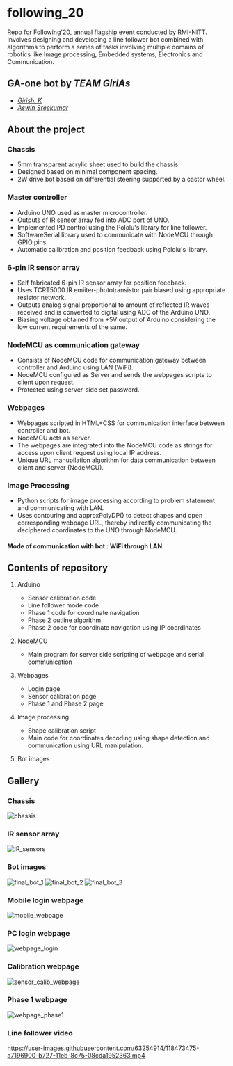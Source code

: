 # following_20
Repo for Following'20, annual flagship event conducted by RMI-NITT. Involves designing and developing a line follower bot combined with algorithms to perform a series of tasks involving multiple domains of robotics like Image processing, Embedded systems, Electronics and Communication.

## GA-one bot by *TEAM GiriAs*

- [*Girish. K*](https://github.com/girish-2001)
- [*Aswin Sreekumar*](https://github.com/aswin-sreekumar)

## About the project
### Chassis
- 5mm transparent acrylic sheet used to build the chassis.
- Designed based on minimal component spacing.
- 2W drive bot based on differential steering supported by a castor wheel.

### Master controller
- Arduino UNO used as master microcontroller.
- Outputs of IR sensor array fed into ADC port of UNO.
- Implemented PD control using the Pololu's library for line follower.
- SoftwareSerial library used to communicate with NodeMCU through GPIO pins.
- Automatic calibration and position feedback using Pololu's library.
 
### 6-pin IR sensor array
- Self fabricated 6-pin IR sensor array for position feedback.
- Uses TCRT5000 IR emiiter-phototransistor pair biased using appropriate resistor network.
- Outputs analog signal proportional to amount of reflected IR waves received and is converted to digital using ADC of the Arduino UNO.
- Biasing voltage obtained from +5V output of Arduino considering the low current requirements of the same.
  
### NodeMCU as communication gateway
   - Consists of NodeMCU code for communication gateway between controller and Arduino using LAN (WiFi).
   - NodeMCU configured as Server and sends the webpages scripts to client upon request.
   - Protected using server-side set password.

### Webpages
   - Webpages scripted in HTML+CSS for communication interface between controller and bot.
   - NodeMCU acts as server.
   - The webpages are integrated into the NodeMCU code as strings for access upon client request using local IP address.
   - Unique URL manupilation algorithm for data communication between client and server (NodeMCU).

### Image Processing
   - Python scripts for image processing according to problem statement and communicating with LAN.
   - Uses contouring and approxPolyDP() to detect shapes and open corresponding webpage URL, thereby indirectly communicating the deciphered coordinates to the UNO through NodeMCU. 
   
#### Mode of communication with bot : WiFi through LAN

## Contents of repository
1. Arduino
    - Sensor calibration code
    - Line follower mode code
    - Phase 1 code for coordinate navigation
    - Phase 2 outline algorithm
    - Phase 2 code for coordinate navigation using IP coordinates

2. NodeMCU
    - Main program for server side scripting of webpage and serial communication

3. Webpages
    - Login page
    - Sensor calibration page
    - Phase 1 and Phase 2 page

4. Image processing
    - Shape calibration script
    - Main code for coordinates decoding using shape detection and communication using URL manipulation. 

5. Bot images

## Gallery
### Chassis
![chassis](https://user-images.githubusercontent.com/63254914/118474260-81409400-b728-11eb-9b8b-2b3224040e17.png)

### IR sensor array
![IR_sensors](https://user-images.githubusercontent.com/63254914/118474270-86054800-b728-11eb-811c-19457ad77e05.jpg)

### Bot images
![final_bot_1](https://user-images.githubusercontent.com/63254914/118474288-8a316580-b728-11eb-995f-98dda4e6f262.png)
![final_bot_2](https://user-images.githubusercontent.com/63254914/118474299-8bfb2900-b728-11eb-8fb4-d1b7a2a395e3.png)
![final_bot_3](https://user-images.githubusercontent.com/63254914/118474309-8e5d8300-b728-11eb-80b6-6e186668bf76.png)

### Mobile login webpage
![mobile_webpage](https://user-images.githubusercontent.com/63254914/118474325-91587380-b728-11eb-85b9-80e29162f715.jpg)

### PC login webpage
![webpage_login](https://user-images.githubusercontent.com/63254914/118474337-95849100-b728-11eb-9632-abc8c7cd28ec.png)

### Calibration webpage
![sensor_calib_webpage](https://user-images.githubusercontent.com/63254914/118474381-a03f2600-b728-11eb-9e18-d2927b9ef1d0.png)

### Phase 1 webpage
![webpage_phase1](https://user-images.githubusercontent.com/63254914/118474397-a503da00-b728-11eb-86f1-4101ada16c84.png)

### Line follower video
https://user-images.githubusercontent.com/63254914/118473475-a7196900-b727-11eb-8c75-08cda1952363.mp4
